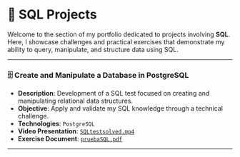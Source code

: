 # 📂 SQL Projects

Welcome to the section of my portfolio dedicated to projects involving **SQL**. Here, I showcase challenges and practical exercises that demonstrate my ability to query, manipulate, and structure data using SQL.

---

### 🗄️ Create and Manipulate a Database in PostgreSQL

- **Description**: Development of a SQL test focused on creating and manipulating relational data structures.
- **Objective**: Apply and validate my SQL knowledge through a technical challenge.
- **Technologies**: `PostgreSQL`
- **Video Presentation**: [`SQLtestsolved.mp4`](https://www.youtube.com/watch?v=TIamBSM9Row)
- **Exercise Document**: [`pruebaSQL.pdf`](resources/pruebasql.pdf)

---
